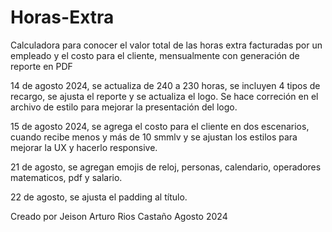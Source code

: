 # Horas-Extra

Calculadora para conocer el valor total de las horas extra facturadas por un empleado y el costo para el cliente, mensualmente con generación de reporte en PDF

14 de agosto 2024, se actualiza de 240 a 230 horas, se incluyen 4 tipos de recargo, se ajusta el reporte y se actualiza el logo. Se hace correción en el archivo de estilo para mejorar la presentación del logo.

15 de agosto 2024, se agrega el costo para el cliente en dos escenarios, cuando recibe menos y más de 10 smmlv y se ajustan los estilos para mejorar la UX y hacerlo responsive.

21 de agosto, se agregan emojis de reloj, personas, calendario, operadores matematicos, pdf y salario.

22 de agosto, se ajusta el padding al título.

Creado por Jeison Arturo Rios Castaño Agosto 2024
